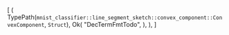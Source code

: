 [
    (
        TypePath(`mnist_classifier::line_segment_sketch::convex_component::ConvexComponent`, `Struct`),
        Ok(
            "DecTermFmtTodo",
        ),
    ),
]
